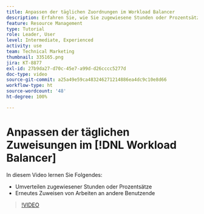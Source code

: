 ```yaml
---
title: Anpassen der täglichen Zuordnungen im Workload Balancer
description: Erfahren Sie, wie Sie zugewiesene Stunden oder Prozentsätze neu verteilen und die Arbeit zwischen Benutzenden neu zuweisen.
feature: Resource Management
type: Tutorial
role: Leader, User
level: Intermediate, Experienced
activity: use
team: Technical Marketing
thumbnail: 335165.png
jira: KT-8877
exl-id: 27b9da27-d70c-45e7-a99d-d26cccc5277d
doc-type: video
source-git-commit: a25a49e59ca483246271214886ea4dc9c10e8d66
workflow-type: ht
source-wordcount: '48'
ht-degree: 100%

---
```


# Anpassen der täglichen Zuweisungen im [!DNL Workload Balancer]

In diesem Video lernen Sie Folgendes:

* Umverteilen zugewiesener Stunden oder Prozentsätze
* Erneutes Zuweisen von Arbeiten an andere Benutzende


>[!VIDEO](https://video.tv.adobe.com/v/335165/?quality=12&learn=on)
